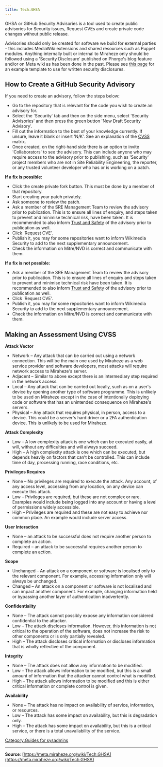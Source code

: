 ```yaml
---
title: Tech:GHSA
---
```


GHSA or GitHub Security Advisories is a tool used to create public advisories for Security issues, Request CVEs and create private code changes without public release.

Advisories should only be created for software we build for external parties - this includes MediaWiki extensions and shared resources such as Puppet modules. Anything internally built or internal to Miraheze only should be followed using a 'Security Disclosure' published on Phorge's blog feature and/or on Meta wiki as has been done in the past. Please see [this page](https://meta.miraheze.org/wiki//Written_Security_Disclosure_Template) for an example template to use for written security disclosures.

## How to Create a GitHub Security Advisory 

If you need to create an advisory, follow the steps below:
* Go to the repository that is relevant for the code you wish to create an advisory for.
* Select the 'Security' tab and then on the side menu, select 'Security Advisories' and then press the green button 'New Draft Security Advisory'.
* Fill out the information to the best of your knowledge currently. If unsure, leave it blank or insert 'N/K'. See an explanation of the [CVSS](#making-an-assessment-using-cvss) matrix.
* Once created, on the right-hand side there is an option to invite 'Collaborators' to see the advisory. This can include anyone who may require access to the advisory prior to publishing, such as 'Security' project members who are not in Site Reliability Engineering, the reporter, or any trusted volunteer developer who has or is working on a patch.

**If a fix is possible:**
* Click the create private fork button. This must be done by a member of that repository.
* Start creating your patch privately.
* Ask someone to review the patch.
* Ask a member of the SRE Management Team to review the advisory prior to publication. This is to ensure all lines of enquiry, and steps taken to prevent and minimise technical risk, have been taken. It is recommended to also inform [Trust and Safety](https://meta.miraheze.org/wiki/Trust_and_Safety) of the advisory prior to publication as well.
* Click 'Request CVE'.
* Publish it, you may for some repositories want to inform Wikimedia Security to add to the next supplementary announcement.
* Check the information on Mitre/NVD is correct and communicate with them.

**If a fix is not possible:**
* Ask a member of the SRE Management Team to review the advisory prior to publication. This is to ensure all lines of enquiry and steps taken to prevent and minimise technical risk have been taken. It is recommended to also inform [Trust and Safety](https://meta.miraheze.org/wiki/Trust_and_Safety) of the advisory prior to publication as well.
* Click 'Request CVE'.
* Publish it, you may for some repositories want to inform Wikimedia Security to add to the next supplementary announcement.
* Check the information on Mitre/NVD is correct and communicate with them.

## Making an Assessment Using CVSS 

**Attack Vector**

* Network – Any attack that can be carried out using a network connection. This will be the main one used by Miraheze as a web service provider and software developers, most attacks will require network access to Miraheze's server.
* Adjacent – Similar to above except there is an intermediary step required in the network access.
* Local – Any attack that can be carried out locally, such as on a user's device by opening another type of software programme. This is unlikely to be used on Miraheze except in the case of intentionally deploying code or software that has an unintended consequence on Miraheze's servers.
* Physical – Any attack that requires physical, in person, access to a device. This could be a server's hard driver or a 2FA authentication device. This is unlikely to be used for Miraheze.

**Attack Complexity**

* Low – A low complexity attack is one which can be executed easily, at will, without any difficulties and will always succeed.
* High – A high complexity attack is one which can be executed, but depends heavily on factors that can't be controlled. This can include time of day, processing running, race conditions, etc.

**Privileges Requires**

* None – No privileges are required to execute the attack. Any account, of any access level, accessing from any location, on any device can execute this attack.
* Low – Privileges are required, but these are not complex or rare. Examples would include being logged into any account or having a level of permissions widely accessible.
* High – Privileges are required and these are not easy to achieve nor common place. An example would include server access.

**User Interaction**

* None – an attack to be successful does not require another person to complete an action.
* Required – an attack to be successful requires another person to complete an action.

**Scope**

* Unchanged – An attack on a component or software is localised only to the relevant component. For example, accessing information only will always be unchanged.
* Changed – An attack on a component or software is not localised and can impact another component. For example, changing information held or bypassing another layer of authentication inadvertently.

**Confidentiality**

* None – The attack cannot possibly expose any information considered confidential to the attacker.
* Low – The attack discloses information. However, this information is not critical to the operation of the software, does not increase the risk to other components or is only partially revealed.
* High – The attack discloses critical information or discloses information that is wholly reflective of the component.

**Integrity**

* None – The attack does not allow any information to be modified.
* Low – The attack allows information to be modified, but this is a small amount of information that the attacker cannot control what is modified.
* High – The attack allows information to be modified and this is either critical information or complete control is given.

**Availability**

* None – The attack has no impact on availability of service, information, or resources.
* Low – The attack has some impact on availability, but this is degradation only.
* High – The attack has some impact on availability, but this is a critical service, or there is a total unavailability of the service.

[Category:Guides for sysadmins](https://meta.miraheze.org/wiki/Category:Guides_for_sysadmins)

----
**Source**: [https://meta.miraheze.org/wiki/Tech:GHSA](https://meta.miraheze.org/wiki/Tech:GHSA)